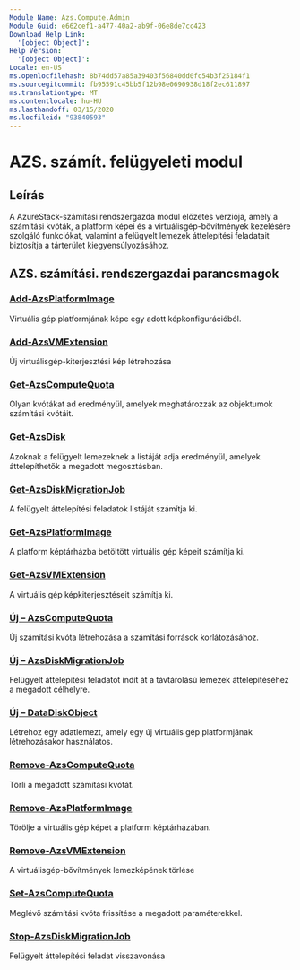 ```yaml
---
Module Name: Azs.Compute.Admin
Module Guid: e662cef1-a477-40a2-ab9f-06e8de7cc423
Download Help Link:
  '[object Object]': 
Help Version:
  '[object Object]': 
Locale: en-US
ms.openlocfilehash: 8b74dd57a85a39403f56840dd0fc54b3f25184f1
ms.sourcegitcommit: fb95591c45bb5f12b98e0690938d18f2ec611897
ms.translationtype: MT
ms.contentlocale: hu-HU
ms.lasthandoff: 03/15/2020
ms.locfileid: "93840593"
---
```

# AZS. számít. felügyeleti modul
## Leírás
A AzureStack-számítási rendszergazda modul előzetes verziója, amely a számítási kvóták, a platform képei és a virtuálisgép-bővítmények kezelésére szolgáló funkciókat, valamint a felügyelt lemezek áttelepítési feladatait biztosítja a tárterület kiegyensúlyozásához.

## AZS. számítási. rendszergazdai parancsmagok
### [Add-AzsPlatformImage](Add-AzsPlatformImage.md)
Virtuális gép platformjának képe egy adott képkonfigurációból.

### [Add-AzsVMExtension](Add-AzsVMExtension.md)
Új virtuálisgép-kiterjesztési kép létrehozása

### [Get-AzsComputeQuota](Get-AzsComputeQuota.md)
Olyan kvótákat ad eredményül, amelyek meghatározzák az objektumok számítási kvótáit.

### [Get-AzsDisk](Get-AzsDisk.md)
Azoknak a felügyelt lemezeknek a listáját adja eredményül, amelyek áttelepíthetők a megadott megosztásban.

### [Get-AzsDiskMigrationJob](Get-AzsDiskMigrationJob.md)
A felügyelt áttelepítési feladatok listáját számítja ki.

### [Get-AzsPlatformImage](Get-AzsPlatformImage.md)
A platform képtárházba betöltött virtuális gép képeit számítja ki.

### [Get-AzsVMExtension](Get-AzsVMExtension.md)
A virtuális gép képkiterjesztéseit számítja ki.

### [Új – AzsComputeQuota](New-AzsComputeQuota.md)
Új számítási kvóta létrehozása a számítási források korlátozásához.

### [Új – AzsDiskMigrationJob](New-AzsDiskMigrationJob.md)
Felügyelt áttelepítési feladatot indít át a távtárolású lemezek áttelepítéséhez a megadott célhelyre.

### [Új – DataDiskObject](New-DataDiskObject.md)
Létrehoz egy adatlemezt, amely egy új virtuális gép platformjának létrehozásakor használatos.

### [Remove-AzsComputeQuota](Remove-AzsComputeQuota.md)
Törli a megadott számítási kvótát.

### [Remove-AzsPlatformImage](Remove-AzsPlatformImage.md)
Törölje a virtuális gép képét a platform képtárházában.

### [Remove-AzsVMExtension](Remove-AzsVMExtension.md)
A virtuálisgép-bővítmények lemezképének törlése

### [Set-AzsComputeQuota](Set-AzsComputeQuota.md)
Meglévő számítási kvóta frissítése a megadott paraméterekkel.

### [Stop-AzsDiskMigrationJob](Stop-AzsDiskMigrationJob.md)
Felügyelt áttelepítési feladat visszavonása


